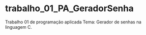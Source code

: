 # trabalho_01_PA_GeradorSenha
Trabalho 01 de programação aplicada
Tema: Gerador de senhas na linguagem C.
